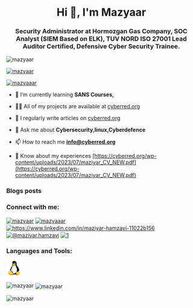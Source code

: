 <h1 align="center">Hi 👋, I'm Mazyaar</h1>
<h3 align="center">Security Administrator at Hormozgan Gas Company, SOC Analyst (SIEM Based on ELK), TUV NORD ISO 27001 Lead Auditor Certified, Defensive Cyber Security Trainee.</h3>

<p align="left"> <img src="https://komarev.com/ghpvc/?username=mazyaar&label=Profile%20views&color=0e75b6&style=flat" alt="mazyaar" /> </p>

<p align="left"> <a href="https://github.com/ryo-ma/github-profile-trophy"><img src="https://github-profile-trophy.vercel.app/?username=mazyaar" alt="mazyaar" /></a> </p>

<p align="left"> <a href="https://twitter.com/mazyaaar" target="blank"><img src="https://img.shields.io/twitter/follow/mazyaaar?logo=twitter&style=for-the-badge" alt="mazyaaar" /></a> </p>

- 🌱 I’m currently learning **SANS Courses,**

- 👨‍💻 All of my projects are available at [cyberred.org](cyberred.org)

- 📝 I regularly write articles on [cyberred.org](cyberred.org)

- 💬 Ask me about **Cybersecurity,linux,Cyberdefence**

- 📫 How to reach me **info@cyberred.org**

- 📄 Know about my experiences [https://cyberred.org/wp-content/uploads/2023/07/maziyar_CV_NEW.pdf](https://cyberred.org/wp-content/uploads/2023/07/maziyar_CV_NEW.pdf)

### Blogs posts
<!-- BLOG-POST-LIST:START -->
<!-- BLOG-POST-LIST:END -->

<h3 align="left">Connect with me:</h3>
<p align="left">
<a href="https://dev.to/mazyaar" target="blank"><img align="center" src="https://raw.githubusercontent.com/rahuldkjain/github-profile-readme-generator/master/src/images/icons/Social/devto.svg" alt="mazyaar" height="30" width="40" /></a>
<a href="https://twitter.com/mazyaaar" target="blank"><img align="center" src="https://raw.githubusercontent.com/rahuldkjain/github-profile-readme-generator/master/src/images/icons/Social/twitter.svg" alt="mazyaaar" height="30" width="40" /></a>
<a href="https://linkedin.com/in/https://www.linkedin.com/in/maziyar-hamzavi-11022b156" target="blank"><img align="center" src="https://raw.githubusercontent.com/rahuldkjain/github-profile-readme-generator/master/src/images/icons/Social/linked-in-alt.svg" alt="https://www.linkedin.com/in/maziyar-hamzavi-11022b156" height="30" width="40" /></a>
<a href="https://medium.com/@maziyar.hamzavi" target="blank"><img align="center" src="https://raw.githubusercontent.com/rahuldkjain/github-profile-readme-generator/master/src/images/icons/Social/medium.svg" alt="@maziyar.hamzavi" height="30" width="40" /></a>
<a href="/1" target="blank"><img align="center" src="https://raw.githubusercontent.com/rahuldkjain/github-profile-readme-generator/master/src/images/icons/Social/rss.svg" alt="1" height="30" width="40" /></a>
</p>

<h3 align="left">Languages and Tools:</h3>
<p align="left"> <a href="https://www.linux.org/" target="_blank" rel="noreferrer"> <img src="https://raw.githubusercontent.com/devicons/devicon/master/icons/linux/linux-original.svg" alt="linux" width="40" height="40"/> </a> </p>

<p><img align="left" src="https://github-readme-stats.vercel.app/api/top-langs?username=mazyaar&show_icons=true&locale=en&layout=compact" alt="mazyaar" /></p>

<p>&nbsp;<img align="center" src="https://github-readme-stats.vercel.app/api?username=mazyaar&show_icons=true&locale=en" alt="mazyaar" /></p>

<p><img align="center" src="https://github-readme-streak-stats.herokuapp.com/?user=mazyaar&" alt="mazyaar" /></p>

